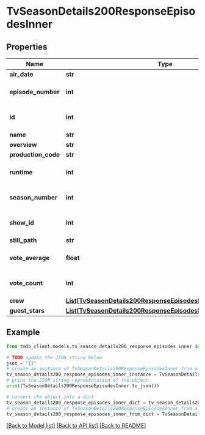 # TvSeasonDetails200ResponseEpisodesInner


## Properties

Name | Type | Description | Notes
------------ | ------------- | ------------- | -------------
**air_date** | **str** |  | [optional] 
**episode_number** | **int** |  | [optional] [default to 0]
**id** | **int** |  | [optional] [default to 0]
**name** | **str** |  | [optional] 
**overview** | **str** |  | [optional] 
**production_code** | **str** |  | [optional] 
**runtime** | **int** |  | [optional] [default to 0]
**season_number** | **int** |  | [optional] [default to 0]
**show_id** | **int** |  | [optional] [default to 0]
**still_path** | **str** |  | [optional] 
**vote_average** | **float** |  | [optional] [default to 0]
**vote_count** | **int** |  | [optional] [default to 0]
**crew** | [**List[TvSeasonDetails200ResponseEpisodesInnerCrewInner]**](TvSeasonDetails200ResponseEpisodesInnerCrewInner.md) |  | [optional] 
**guest_stars** | [**List[TvSeasonDetails200ResponseEpisodesInnerGuestStarsInner]**](TvSeasonDetails200ResponseEpisodesInnerGuestStarsInner.md) |  | [optional] 

## Example

```python
from tmdb_client.models.tv_season_details200_response_episodes_inner import TvSeasonDetails200ResponseEpisodesInner

# TODO update the JSON string below
json = "{}"
# create an instance of TvSeasonDetails200ResponseEpisodesInner from a JSON string
tv_season_details200_response_episodes_inner_instance = TvSeasonDetails200ResponseEpisodesInner.from_json(json)
# print the JSON string representation of the object
print(TvSeasonDetails200ResponseEpisodesInner.to_json())

# convert the object into a dict
tv_season_details200_response_episodes_inner_dict = tv_season_details200_response_episodes_inner_instance.to_dict()
# create an instance of TvSeasonDetails200ResponseEpisodesInner from a dict
tv_season_details200_response_episodes_inner_from_dict = TvSeasonDetails200ResponseEpisodesInner.from_dict(tv_season_details200_response_episodes_inner_dict)
```
[[Back to Model list]](../README.md#documentation-for-models) [[Back to API list]](../README.md#documentation-for-api-endpoints) [[Back to README]](../README.md)


